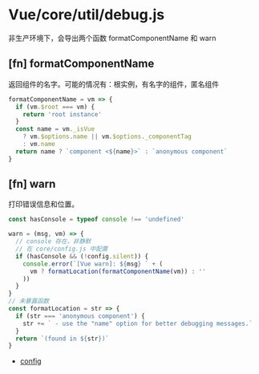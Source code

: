 # Vue/core/util/debug.js

非生产环境下，会导出两个函数 formatComponentName 和 warn

## [fn] formatComponentName

返回组件的名字。可能的情况有：根实例，有名字的组件，匿名组件

``` javascript
formatComponentName = vm => {
  if (vm.$root === vm) {
    return 'root instance'
  }
  const name = vm._isVue
    ? vm.$options.name || vm.$options._componentTag
    : vm.name
  return name ? `component <${name}>` : `anonymous component`
}
```

## [fn] warn

打印错误信息和位置。

``` javascript
const hasConsole = typeof console !== 'undefined'

warn = (msg, vm) => {
  // console 存在，非静默
  // 在 core/config.js 中配置
  if (hasConsole && (!config.silent)) {
    console.error(`[Vue warn]: ${msg} ` + (
      vm ? formatLocation(formatComponentName(vm)) : ''
    ))
  }
}
// 未暴露函数
const formatLocation = str => {
  if (str === 'anonymous component') {
    str += ` - use the "name" option for better debugging messages.`
  }
  return `(found in ${str})`
}
```

- [config](../config.md)
